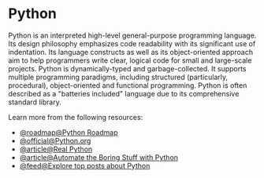 # Python

Python is an interpreted high-level general-purpose programming language. Its design philosophy emphasizes code readability with its significant use of indentation. Its language constructs as well as its object-oriented approach aim to help programmers write clear, logical code for small and large-scale projects. Python is dynamically-typed and garbage-collected. It supports multiple programming paradigms, including structured (particularly, procedural), object-oriented and functional programming. Python is often described as a "batteries included" language due to its comprehensive standard library.

Learn more from the following resources:

- [@roadmap@Python Roadmap](https://roadmap.sh/python)
- [@official@Python.org](https://www.python.org/)
- [@article@Real Python](https://realpython.com/)
- [@article@Automate the Boring Stuff with Python](https://automatetheboringstuff.com/)
- [@feed@Explore top posts about Python](https://app.daily.dev/tags/python?ref=roadmapsh)
